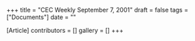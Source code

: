 +++
title = "CEC Weekly September 7, 2001"
draft = false
tags = ["Documents"]
date = ""

[Article]
contributors = []
gallery = []
+++